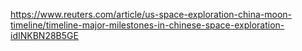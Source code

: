 https://www.reuters.com/article/us-space-exploration-china-moon-timeline/timeline-major-milestones-in-chinese-space-exploration-idINKBN28B5GE

